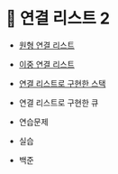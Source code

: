 # 🌈 연결 리스트 2
* [원형 연결 리스트](./원형연결리스트.md)

* [이중 연결 리스트](./이중연결리스트)

* [연결 리스트로 구현한 스택](./연결리스트스택.md)

* 연결 리스트로 구현한 큐


* 연습문제
* 실습
* 백준